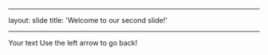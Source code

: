 _ _ _
layout: slide
title: 'Welcome to our second slide!'
_ _ _
Your text
Use the left arrow to go back!
